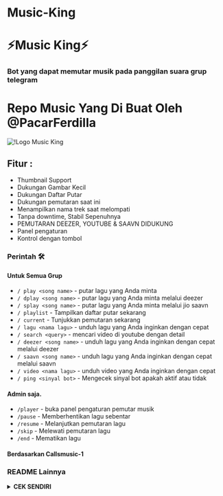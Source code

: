 # Music-King
<h1 align="centre"> ⚡️Music King⚡️ </h1>

### Bot yang dapat memutar musik pada panggilan suara grup telegram

# Repo Music Yang Di Buat Oleh @PacarFerdilla

![!Logo Music King](https://telegra.ph/file/d7d08e4478636ed54ad66.jpg)

<h2> Fitur : </h2>

- Thumbnail Support
- Dukungan Gambar Kecil
- Dukungan Daftar Putar
- Dukungan pemutaran saat ini
- Menampilkan nama trek saat melompati
- Tanpa downtime, Stabil Sepenuhnya
- PEMUTARAN DEEZER, YOUTUBE & SAAVN DIDUKUNG
- Panel pengaturan
- Kontrol dengan tombol

### Perintah 🛠
#### Untuk Semua Grup

- `/ play <song name>` - putar lagu yang Anda minta
- `/ dplay <song name>` - putar lagu yang Anda minta melalui deezer
- `/ splay <song name>` - putar lagu yang Anda minta melalui jio saavn
- `/ playlist` - Tampilkan daftar putar sekarang
- `/ current` - Tunjukkan pemutaran sekarang
- `/ lagu <nama lagu>` - unduh lagu yang Anda inginkan dengan cepat
- `/ search <query>` - mencari video di youtube dengan detail
- `/ deezer <song name>` - unduh lagu yang Anda inginkan dengan cepat melalui deezer
- `/ saavn <song name>` - unduh lagu yang Anda inginkan dengan cepat melalui saavn
- `/ video <nama lagu>` - unduh video yang Anda inginkan dengan cepat
- `/ ping <sinyal bot>` - Mengecek sinyal bot apakah aktif atau tidak

#### Admin saja.
- `/player` - buka panel pengaturan pemutar musik
- `/pause` - Memberhentikan lagu sebentar
- `/resume` - Melanjutkan pemutaran lagu
- `/skip` - Melewati pemutaran lagu
- `/end` - Mematikan lagu


#### Berdasarkan Callsmusic-1

### README Lainnya
<details>
  <summary><b>CEK SENDIRI</b></summary>

### Mengambil String Session

[![String Session](https://telegra.ph/file/1d4eebb68371414fc42ff.jpg)](https://t.me/StringSessionGeneratorRobot)
Di buat oleh [Apis](t.me/PacarFerdilla)

```
Klik logo di atas jika mau String Session
```

### Deploy ke heroku <h4>

[![Deploy](https://www.herokucdn.com/deploy/button.svg)](https://heroku.com/deploy?template=https://github.com/apisuserbot/Music-King.git)

```
Klik deploy to heroku untuk deploy
```

### Kredit

 TERIMAKASIH UNTUK

- [Risman](https://github.com/mrismanaziz)
- [Laky](https://github.com/Laky-64) & [Andrew](https://github.com/AndrewLaneX): PyTgCalls
- [Original Repo owners](https://github.com/suprojects/CallsMusic)
- [Kampang](https://github.com/ManusiaRakitan)

### Repo Userbot
- [King Userbot](https://github.com/apisuserbot/King-Userbot)
